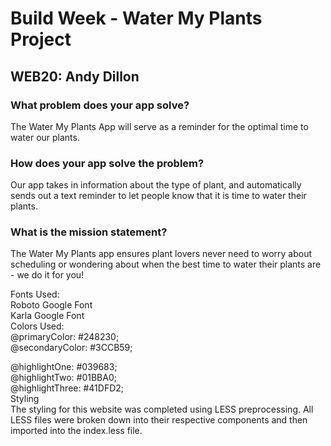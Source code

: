 # Build Week - Water My Plants Project  
## WEB20: Andy Dillon  

### What problem does your app solve?  
The Water My Plants App will serve as a reminder for the optimal time to water our plants.  

### How does your app solve the problem?  
Our app takes in information about the type of plant, and automatically sends out a text reminder to let people know that it is time to water their plants.  

### What is the mission statement?  
The Water My Plants app ensures plant lovers never need to worry about scheduling or wondering about when the best time to water their plants are - we do it for you!  

Fonts Used:  
Roboto Google Font  
Karla Google Font  
Colors Used:  
@primaryColor: #248230;  
@secondaryColor: #3CCB59;  

@highlightOne: #039683;  
@highlightTwo: #01BBA0;  
@highlightThree: #41DFD2;  
Styling  
The styling for this website was completed using LESS preprocessing. All LESS files were broken down into their respective components and then imported into the index.less file.  
